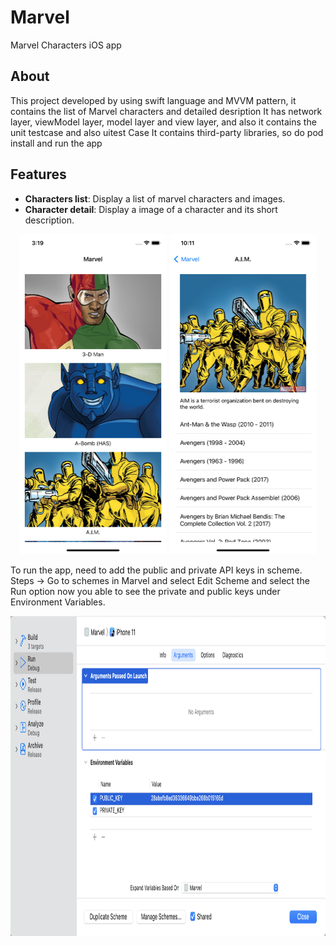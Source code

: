 # Marvel
Marvel Characters iOS app

## About

This project developed by using swift language and MVVM pattern, it contains the list of Marvel characters and detailed desription
It has network layer, viewModel layer, model layer and view layer, and also it contains the unit testcase and also uitest Case
It contains third-party libraries, so do pod install and run the app


## Features

- **Characters list**: Display a list of marvel characters and images.
- **Character detail**: Display a image of a character and its short description.

<p align="center">
  <img src="./ReadMeAssets/characterList.png" height="512">
  <img src="./ReadMeAssets/characterDetail.png" height="512">
</p>


To run the app, need to add the public and private API keys in scheme.
Steps -> Go to schemes in Marvel and select Edit Scheme and select the Run option now you able to see the private and public keys under Environment Variables.

<p align="center">
  <img src="./ReadMeAssets/api_key.png" height="512">
</p>
